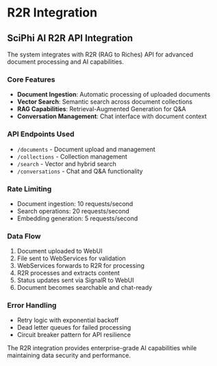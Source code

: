 # R2R Integration

## SciPhi AI R2R API Integration
The system integrates with R2R (RAG to Riches) API for advanced document processing and AI capabilities.

### Core Features
- **Document Ingestion**: Automatic processing of uploaded documents
- **Vector Search**: Semantic search across document collections
- **RAG Capabilities**: Retrieval-Augmented Generation for Q&A
- **Conversation Management**: Chat interface with document context

### API Endpoints Used
- `/documents` - Document upload and management
- `/collections` - Collection management
- `/search` - Vector and hybrid search
- `/conversations` - Chat and Q&A functionality

### Rate Limiting
- Document ingestion: 10 requests/second
- Search operations: 20 requests/second
- Embedding generation: 5 requests/second

### Data Flow
1. Document uploaded to WebUI
2. File sent to WebServices for validation
3. WebServices forwards to R2R for processing
4. R2R processes and extracts content
5. Status updates sent via SignalR to WebUI
6. Document becomes searchable and chat-ready

### Error Handling
- Retry logic with exponential backoff
- Dead letter queues for failed processing
- Circuit breaker pattern for API resilience

The R2R integration provides enterprise-grade AI capabilities while maintaining data security and performance.